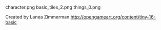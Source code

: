 character.png
basic_tiles_2.png
things_0.png

  Created by Lanea Zimmerman
  http://opengameart.org/content/tiny-16-basic
